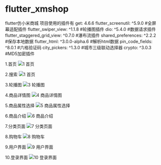 # flutter_xmshop
flutter仿小米商城
项目使用的插件有
  get: 4.6.6
  flutter_screenutil: ^5.9.0  #全屏幕适配插件
  flutter_swiper_view: ^1.1.8 #轮播图插件
  dio: ^5.4.0 #数据请求插件
  flutter_staggered_grid_view: ^0.7.0 #瀑布流插件
  shared_preferences: ^2.2.2 #保存本地数据
  flutter_html: ^3.0.0-alpha.6 #解析html数据
  pin_code_fields: ^8.0.1 #六格验证码
  city_pickers: ^1.3.0 #城市三级联动选择器
  crypto: ^3.0.3 #MD5加密插件

1.首页
![1 首页](https://github.com/user-attachments/assets/57b6ec0b-ab85-4a9a-92dc-60529b1ba570)

2.搜索
![1 首页](https://github.com/user-attachments/assets/97adcc11-4ecb-4902-853c-9ec5a3a5b020)

3.轮播图
![3 轮播图](https://github.com/user-attachments/assets/c3d85822-a545-4602-b6d0-45918d389b6a)

4.商品详情图
![4 商品详情图](https://github.com/user-attachments/assets/4bbc8e24-b6af-4842-82e7-1e28f6e1b157)

5.商品属性选择
![5 商品属性选择](https://github.com/user-attachments/assets/2db5d25b-bf83-4f41-96ba-5a40e1fec303)

6.商品介绍
![6 商品介绍](https://github.com/user-attachments/assets/60f4f2c9-3a6b-4af7-a60f-e6d595161963)

7.分类页面
![7 分类页面](https://github.com/user-attachments/assets/e7fdd7ea-0ea3-48eb-9d55-c891ece367b5)

8.购物车
![8 购物车](https://github.com/user-attachments/assets/1b7c72c9-3e06-4a22-aacd-cfc07ccaa500)

9.用户界面
![9 用户界面](https://github.com/user-attachments/assets/537ecb9d-1aa9-4b4b-baa7-098b0b8d4388)

10.登录界面
![10 登录界面](https://github.com/user-attachments/assets/fafeea27-4f97-4ac1-8afa-17a108fba75f)
